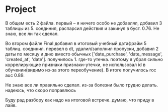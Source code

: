 # Project

В общем есть 2 файла. первый – я ничего особо не добавлял, добавил 3 таблицы из 5. соединил, распарсил действия и закинул в буст. 0.76. Не знаю, все ли так сделал.

Во втором файле Final добавил в итоговый учебный датафрэйм 5 таблиц. соединил. перевел в dt, удалил/заполнил пропуски, добавил 2 даты по месяцу и дню вместо обычных ['date_purchase', 'date_message', 'created_at', 'date']. получилось 1. где-то утечка. поэтому я 
убрал сильно коррелирующие признаки признаки-утечки, не использовал id  в обучении(видимо из-за этого переобучение). В итоге получилось roc auc 0.89.




Не знаю все ли правильно сделал. из-за болезни было трудно делать. надеюсь, что скоро поправлюсь

Буду рад разбору как надо на итоговой встрече. думаю, что приду в лайв.
